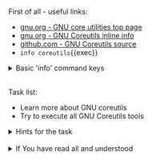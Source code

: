 First of all - useful links:

- [gnu.org - GNU core utilities top page](https://www.gnu.org/software/coreutils/)
- [gnu.org - GNU Coreutils inline info](https://www.gnu.org/software/coreutils/manual/html_node/index.html)
- [github.com - GNU Coreutils source](https://github.com/coreutils/coreutils/blob/master/doc/coreutils.texi)
- `info coreutils`{{exec}}

<details><summary>Basic 'info' command keys</summary>
<pre>
  <strong>H</strong> - Close this help window.
  <strong>q</strong> - Quit Info altogether.
  <strong>Home</strong> - Go to the beginning of current node.
  <strong>End</strong> - Go to the end of current node.
  <strong>TAB</strong> - Go to the next hypertext link.
  <strong>Enter</strong> - Follow the hypertext link under the cursor.
  <strong>l</strong> - Go back to the last node.
  <strong>[</strong> - Go to the previous node in the document.
  <strong>]</strong> - Go to the next node in the document.
  <strong>t</strong> - Go to the top node of this document.
  <strong>/</strong> - Read a string and search for it.
  <strong>Ctrl-x n</strong> - Repeat last search in the same direction.
</pre>
</details><br>

Task list:
- Learn more about GNU coreutils
- Try to execute all GNU Coreutils tools

<details><summary>Hints for the task</summary>
<pre>
<strong>Task 1:</strong>
  $ info coreutils
</pre>
</details>
<br>
<details><summary>If You have read all and understood</summary>
<pre>
`touch IReadAllAndUndnderstood`{{exec}}
</pre>
